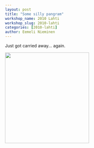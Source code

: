 ```yaml
---
layout: post
title: "Some silly pangram"
workshop_name: 2010 Lahti
workshop_slug: 2010-lahti
categories: [2010-lahti]
author: Eemeli Nieminen 
---
```

Just got carried away... again.

<a href="http://workshops.nodebox.net/2010/wp-content/uploads/Screen-shot-2010-01-15-at-13.37.52.png"><img src="http://workshops.nodebox.net/2010/wp-content/uploads/Screen-shot-2010-01-15-at-13.37.52-277x300.png" alt="" title="Skinny Bastard" width="277" height="300" class="alignnone size-medium wp-image-310" /></a>
